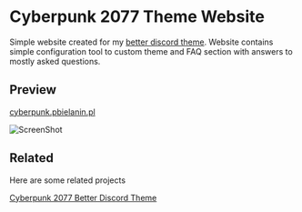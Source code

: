 
# Cyberpunk 2077 Theme Website

Simple website created for my [better discord theme](https://github.com/PatrykBielanin/discord-cyberpunk2077-theme). Website contains simple configuration tool to custom theme and FAQ section with answers to mostly asked questions.


## Preview

[cyberpunk.pbielanin.pl](https://cyberpunk.pbielanin.pl)

![ScreenShot](https://i.imgur.com/tKKdMVF.png)


## Related

Here are some related projects

[Cyberpunk 2077 Better Discord Theme](https://github.com/PatrykBielanin/discord-cyberpunk2077-theme)

